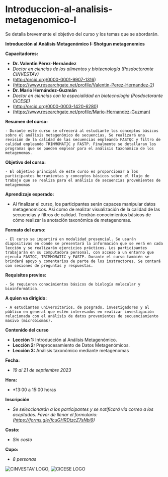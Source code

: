 # Introduccion-al-analisis-metagenomico-I
Se detalla brevemente el objetivo del curso y los temas que se abordarán. 


**Introducción al Análisis Metagenómico I: Shotgun metagenomics**

**Capacitadores:**
- **Dr. Valentín Pérez-Hernández**
- *Doctor en ciencias de los alimentos y biotecnología (Posdoctorante CINVESTAV)*
- (http://orcid.org/0000-0001-9907-1316)
- (https://www.researchgate.net/profile/Valentin-Perez-Hernandez-2)
- **Dr. Mario Hernández-Guzmán**
- *Doctor en ciencias con la especialidad en biotecnología (Posdoctorante CICESE)*
- (http://orcid.org/0000-0003-1420-6280)
- (https://www.researchgate.net/profile/Mario-Hernandez-Guzman)

**Resumen del curso:**
	
	- Durante este curso se ofrecerá al estudiante los conceptos básicos sobre el análisis metagenómico de secuencias. Se realizará una revisión de la calidad de las secuencias empleando FASTQC y filtro de calidad empleando TRIMMOMATIC y FASTP. Finalmente se detallaran los programas que se pueden emplear para el análisis taxonómico de los metagenomas. 
 
**Objetivo del curso:**
	
	- El objetivo principal de este curso es proporcionar a los participantes herramientas y conceptos básicos sobre el flujo de trabajo que se realiza para el análisis de secuencias provenientes de metagenomas

**Aprendizaje esperado:**
- Al finalizar el curso, los participantes serán capaces manipular datos metagenomicos. Así como de realizar visualización de la calidad de las secuencias y filtros de calidad. Tendrán conocimientos básicos de cómo realizar la anotación taxonómica de metagenomas.

**Formato del curso:**
	
	- El curso se impartirá en modalidad presencial. Se usarán diapositivas en donde se presentará la información que se verá en cada lección y se realizarán ejercicios prácticos. Los participantes trabajarán en su computadora personal, con acceso a un entorno que ejecuta FASTQC, TRIMMOMATIC y FASTP. Durante el curso también se brindará apoyo y comentarios de parte de los instructores. Se contará con sesiones de preguntas y respuestas.

**Requisitos previos:**
	
	- Se requieren conocimientos básicos de biología molecular y bioinformática.

**A quien va dirigido:**
	
	- A estudiantes universitarios, de posgrado, investigadores y al público en general que estén interesados en realizar investigación relacionada con el análisis de datos provenientes de secuenciamiento masivo (microbiomas).

**Contenido del curso**

- **Lección 1:** Introducción al Análisis Metagenómico.
- **Lección 2:** Preprocesamiento de Datos Metagenómicos.
- **Lección 3:** Análisis taxonómico mediante metagenomas 

**Fecha:**
-	*19 al 21 de septiembre 2023*
  
**Hora:**
-	*13:00 a 15:00 horas
	
**Inscripción**
- *Se seleccionarán a los participantes y se notificará vía correo a los aceptados. Favor de llenar el formulario: (https://forms.gle/fcuGHRDtzcZ7sNbi9)*

**Costo:** 
- *Sin costo*

**Cupo:**
- *8 personas*

![CINVESTAV LOGO](https://i0.wp.com/www.udual.org/principal/wp-content/uploads/2021/06/CINVESTAV.png?w=1200&ssl=1), ![CICESE LOGO](https://www.cicese.edu.mx/assets/img/cicese.png)
